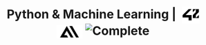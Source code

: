 <!--HEADER-->
<h1 align="center"> Python & Machine Learning | 
 <picture>
  <source media="(prefers-color-scheme: dark)" srcset="https://raw.githubusercontent.com/josephcheel/42-Cursus/main/resources/42_Logo_White.svg">
  <img alt="42" width=40 align="center" src="https://raw.githubusercontent.com/josephcheel/42-Cursus/main/resources/42_Logo.svg">
 </picture>
 <picture>
  <img align="center" alt="AI" width=60 src="https://raw.githubusercontent.com/josephcheel/42-Python-Machine-Learning/master/readme_resources/AI.svg">
 </picture> 
  <img alt="Complete" src="https://raw.githubusercontent.com/Mqxx/GitHub-Markdown/main/blockquotes/badge/dark-theme/complete.svg">
</h1>
<!--FINISH HEADER-->
